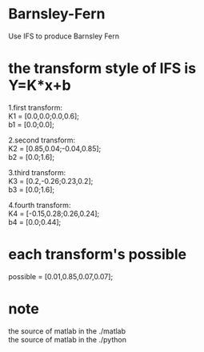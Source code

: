 # Barnsley-Fern
Use IFS to produce Barnsley Fern

# the transform style of IFS is Y=K*x+b  
1.first transform:  
K1 = [0.0,0.0;0.0,0.6];  
b1 = [0.0;0.0];  

2.second transform:  
K2 = [0.85,0.04;-0.04,0.85];  
b2 = [0.0;1.6];  

3.third transform:  
K3 = [0.2,-0.26;0.23,0.2];  
b3 = [0.0;1.6];  

4.fourth transform:  
K4 = [-0.15,0.28;0.26,0.24];  
b4 = [0.0;0.44];

# each transform's possible
possible = [0.01,0.85,0.07,0.07];  

# note
the source of matlab in the ./matlab  
the source of matlab in the ./python  
